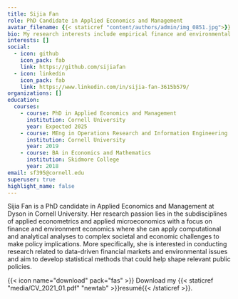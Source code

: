 ```yaml
---
title: Sijia Fan
role: PhD Candidate in Applied Economics and Management
avatar_filename: {{< staticref "content/authors/admin/img_0851.jpg">}} 
bio: My research interests include empirical finance and environmental economics.
interests: []
social:
  - icon: github
    icon_pack: fab
    link: https://github.com/sijiafan
  - icon: linkedin
    icon_pack: fab
    link: https://www.linkedin.com/in/sijia-fan-3615b579/
organizations: []
education:
  courses:
    - course: PhD in Applied Economics and Management
      institution: Cornell University
      year: Expected 2025
    - course: MEng in Operations Research and Information Engineering
      institution: Cornell University
      year: 2019
    - course: BA in Economics and Mathematics
      institution: Skidmore College
      year: 2018
email: sf395@cornell.edu
superuser: true
highlight_name: false
---
```

Sijia Fan is a PhD candidate in Applied Economics and Management at Dyson in Cornell University. Her research passion lies in the subdisciplines of applied econometrics and applied microeconomics with a focus on finance and environment economics where she can apply computational and analytical analyses to complex societal and economic challenges to make policy implications. More specifically, she is interested in conducting research related to data-driven financial markets and environmental issues and aim to develop statistical methods that could help shape relevant public policies. 



{{< icon name="download" pack="fas" >}} Download my {{< staticref "media/CV_2021_01.pdf" "newtab" >}}resumé{{< /staticref >}}.
